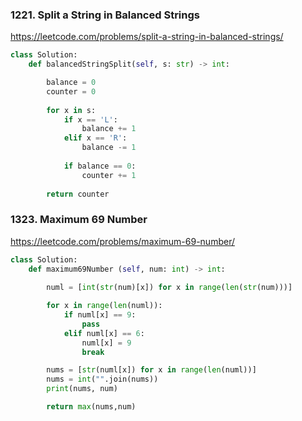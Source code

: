 
### 1221. Split a String in Balanced Strings
https://leetcode.com/problems/split-a-string-in-balanced-strings/

```python
class Solution:
    def balancedStringSplit(self, s: str) -> int:

        balance = 0
        counter = 0
        
        for x in s:
            if x == 'L':
                balance += 1 
            elif x == 'R':
                balance -= 1
            
            if balance == 0:
                counter += 1  
        
        return counter
```

### 1323. Maximum 69 Number
https://leetcode.com/problems/maximum-69-number/

```python
class Solution:
    def maximum69Number (self, num: int) -> int:
        
        numl = [int(str(num)[x]) for x in range(len(str(num)))]

        for x in range(len(numl)):
            if numl[x] == 9:
                pass
            elif numl[x] == 6:
                numl[x] = 9
                break

        nums = [str(numl[x]) for x in range(len(numl))]
        nums = int("".join(nums))
        print(nums, num)

        return max(nums,num)
```